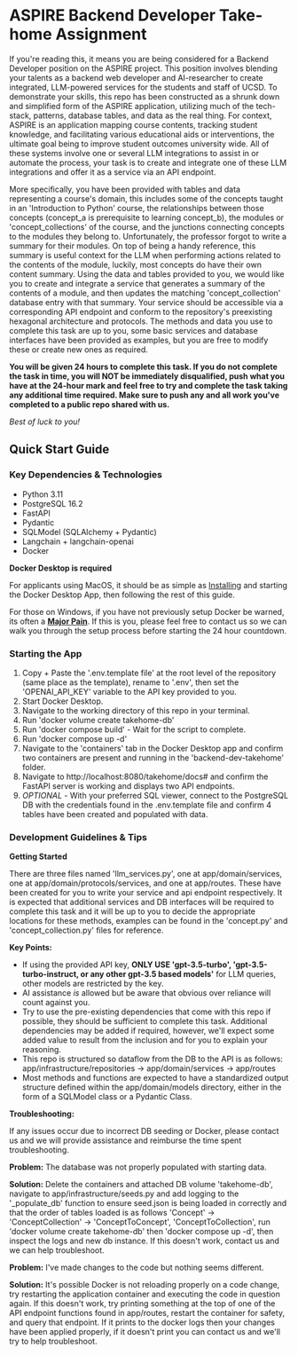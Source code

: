 # ASPIRE Backend Developer Take-home Assignment

If you're reading this, it means you are being considered for a Backend Developer position on the ASPIRE project. This position involves blending your talents as a backend web developer and AI-researcher to create integrated, LLM-powered services for the students and staff of UCSD. To demonstrate your skills, this repo has been constructed as a shrunk down and simplified form of the ASPIRE application, utilizing much of the tech-stack, patterns, database tables, and data as the real thing. For context, ASPIRE is an application mapping course contents, tracking student knowledge, and facilitating various educational aids or interventions, the ultimate goal being to improve student outcomes university wide. All of these systems involve one or several LLM integrations to assist in or automate the process, your task is to create and integrate one of these LLM integrations and offer it as a service via an API endpoint. 

More specifically, you have been provided with tables and data representing a course's domain, this includes some of the concepts taught in an 'Introduction to Python' course, the relationships between those concepts (concept_a is prerequisite to learning concept_b), the modules or 'concept_collections' of the course, and the junctions connecting concepts to the modules they belong to. Unfortunately, the professor forgot to write a summary for their modules. On top of being a handy reference, this summary is useful context for the LLM when performing actions related to the contents of the module, luckily, most concepts do have their own content summary. Using the data and tables provided to you, we would like you to create and integrate a service that generates a summary of the contents of a module, and then updates the matching 'concept_collection' database entry with that summary. Your service should be accessible via a corresponding API endpoint and conform to the repository's preexisting hexagonal architecture and protocols. The methods and data you use to complete this task are up to you, some basic services and database interfaces have been provided as examples, but you are free to modify these or create new ones as required. 

**You will be given 24 hours to complete this task. If you do not complete the task in time, you will NOT be immediately disqualified, push what you have at the 24-hour mark and feel free to try and complete the task taking any additional time required. Make sure to push any and all work you've completed to a public repo shared with us.**

*Best of luck to you!*

## Quick Start Guide
### Key Dependencies & Technologies
- Python 3.11
- PostgreSQL 16.2
- FastAPI
- Pydantic
- SQLModel (SQLAlchemy + Pydantic)
- Langchain + langchain-openai
- Docker

**Docker Desktop is required** 

For applicants using MacOS, it should be as simple as [Installing](https://docs.docker.com/desktop/setup/install/mac-install/) and starting the Docker Desktop App, then following the rest of this guide.

For those on Windows, if you have not previously setup Docker be warned, its often a **[Major Pain](https://www.imdb.com/title/tt0110443/)**. If this is you, please feel free to contact us so we can walk you through the setup process before starting the 24 hour countdown. 

### Starting the App
1) Copy + Paste the '.env.template file' at the root level of the repository (same place as the template), rename to '.env', then set the 'OPENAI_API_KEY' variable to the API key provided to you.
2) Start Docker Desktop.
3) Navigate to the working directory of this repo in your terminal.
4) Run 'docker volume create takehome-db'
5) Run 'docker compose build' - Wait for the script to complete.
6) Run 'docker compose up -d'
7) Navigate to the 'containers' tab in the Docker Desktop app and confirm two containers are present and running in the 'backend-dev-takehome' folder.
8) Navigate to http://localhost:8080/takehome/docs# and confirm the FastAPI server is working and displays two API endpoints.
9) *OPTIONAL* - With your preferred SQL viewer, connect to the PostgreSQL DB with the credentials found in the .env.template file and confirm 4 tables have been created and populated with data.

### Development Guidelines & Tips
**Getting Started**

There are three files named 'llm_services.py', one at app/domain/services, one at app/domain/protocols/services, and one at app/routes. These have been created for you to write your service and api endpoint respectively. It is expected that additional services and DB interfaces will be required to complete this task and it will be up to you to decide the appropriate locations for these methods, examples can be found in the 'concept.py' and 'concept_collection.py' files for reference. 

**Key Points:**
- If using the provided API key, **ONLY USE 'gpt-3.5-turbo', 'gpt-3.5-turbo-instruct, or any other gpt-3.5 based models'** for LLM queries, other models are restricted by the key.
- AI assistance *is* allowed but be aware that obvious over reliance will count against you.
- Try to use the pre-existing dependencies that come with this repo if possible, they should be sufficient to complete this task. Additional dependencies may be added if required, however, we'll expect some added value to result from the inclusion and for you to explain your reasoning.  
- This repo is structured so dataflow from the DB to the API is as follows: app/infrastructure/repositories -> app/domain/services -> app/routes
- Most methods and functions are expected to have a standardized output structure defined within the app/domain/models directory, either in the form of a SQLModel class or a Pydantic Class.

**Troubleshooting:**

If any issues occur due to incorrect DB seeding or Docker, please contact us and we will provide assistance and reimburse the time spent troubleshooting.

**Problem:** The database was not properly populated with starting data.

**Solution:** Delete the containers and attached DB volume 'takehome-db', navigate to app/infrastructure/seeds.py and add logging to the '_populate_db' function to ensure seed.json is being loaded in correctly and that the order of tables loaded is as follows 'Concept' -> 'ConceptCollection' -> 'ConceptToConcept', 'ConceptToCollection', run 'docker volume create takehome-db' then 'docker compose up -d', then inspect the logs and new db instance. If this doesn't work, contact us and we can help troubleshoot.

**Problem:** I've made changes to the code but nothing seems different.

**Solution:** It's possible Docker is not reloading properly on a code change, try restarting the application container and executing the code in question again. If this doesn't work, try printing something at the top of one of the API endpoint functions found in app/routes, restart the container for safety, and query that endpoint. If it prints to the docker logs then your changes have been applied properly, if it doesn't print you can contact us and we'll try to help troubleshoot.
